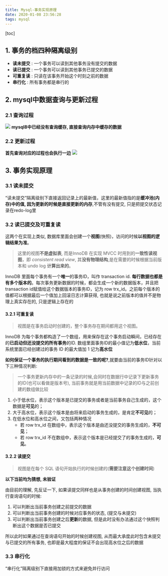 ```yaml
---
title: Mysql-事务实现原理
date: 2020-01-08 23:56:28
tags: mysql
---
```


[toc]

## 1. 事务的档四种隔离级别

* **读未提交** : 一个事务可以读到其他事务没有提交的数据
* **读已提交** : 一个事务可以读到其他事务已提交的数据
* **可重复读** : 只读在该事务开始这个时刻之前的数据
* **串行化** : 所有事务都是串行的

## 2. mysql中数据查询与更新过程

### 2.1 查询过程

![](https://mynoteimg.oss-cn-beijing.aliyuncs.com/20200109002655.png)
**mysql8中已经没有查询缓存, 直接查询内存中缓存的数据**

### 2.2 更新过程

**首先查询对应的过程也会执行一边**
![](https://mynoteimg.oss-cn-beijing.aliyuncs.com/20200109002601.png)

## 3. 事务实现原理

### 3.1 读未提交

“读未提交”隔离级别下直接返回记录上的最新值，这里的最新值指的是**缓冲池(内存)**中的值, 因为更新的时候是**直接更新的内存**,不管有没有提交, 只是把提交状态记录在redo-log里


### 3.2 读已提交及可重复读

这两个在实现上类似, 数据库里面会创建一个**视图**(快照)，访问的时候**以视图的逻辑结果为准**。
> 这里的视图**不是虚拟表**, 而是InnoDB 在实现 MVCC 时用到的**一致性读视图**，即 *consistent read view*, 其**没有物理结构**,是在需要的时候根据当前版本和 undo log **计算出来的**。

InnoDB 里面每个事务有一个**唯一**的事务ID，叫作 transaction id. **每行数据也都是有多个版本的**。每次事务更新数据的时候，都会生成一个新的数据版本，并且把 transaction id赋值给这个数据版本的事务ID，记为 row trx_id。之前每个版本的值都可以根据最后一个值加上回滚日志计算获得, 也就是说之前版本的值并不是物理上真实存在的, 只是逻辑上存在的

#### 3.2.1 可重复读

> 视图是在事务启动时创建的，整个事务存在期间都用这个视图。

InnoDB 为每个事务都构造了一个数组，用来保存在这个事务启动瞬间，已经存在的**已启动但还没提交的所有事务**的ID.
数组里面事务ID的最小值记为**低水位**，当前系统里面已经创建过的事务 ID 的最大值加 1 记为**高水位**

**如何保证一个事务的执行期间看到的数据是一致的呢?**,就要由当前的事务ID针对以下三种情况判断: 

> 一个事务更新内存中的一条记录的时候,会同时在数据行中记录下更新事务的ID(也可以看做是版本号), 当前事务就是用当前数据中记录的ID与之前创建的数组做比较

1. 小于低水位，表示这个版本是已提交的事务或者是当前事务自己生成的，这个数据是**可见**的；
2. 大于高水位，表示这个版本是由将来启动的事务生成的，是肯定**不可见**的；
3. 在低水位和高水位之间，又包括两种情况
   * 若 row trx_id 在数组中，表示这个版本是由还没提交的事务生成的，**不可见**；
   * 若 row trx_id 不在数组中，表示这个版本是已经提交了的事务生成的，**可见**。

#### 3.2.2 读提交

> 视图是在每个 SQL 语句开始执行的时候创建的(**需要注意这个创建时间**)

**以下当前均为猜想, 未验证**

由目前的理解,
先反证一下, 如果读提交同样也是从事务创建的时间创建视图, 当执行查询语句的时候:

1. 可以判断出当前事务创建之前提交的数据
2. 可以判断出当前事务创建的时候对应事务的状态, (提交与未提交)
3. 可以判断出当前事务创建之后**更新**的数据, 但是此时没有办法通过这个快照判断出这个数据是否已提交

所以此时如果通过在查询语句开始的时候创建视图, 从而最大承度此时包含未提交与已提交的所有事务, 也即是最大程度的保证不会出现高水位之后的数据
 

### 3.3 串行化

“串行化”隔离级别下直接用加锁的方式来避免并行访问
